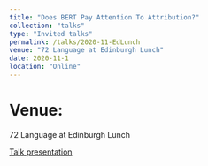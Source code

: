 ```yaml
---
title: "Does BERT Pay Attention To Attribution?"
collection: "talks"
type: "Invited talks"
permalink: /talks/2020-11-EdLunch
venue: "72 Language at Edinburgh Lunch"
date: 2020-11-1
location: "Online"
---
```

Venue:
==========
72 Language at Edinburgh Lunch <br>

<a href="/files/talks/2020/2020-11-EdLunch.pdf">Talk presentation</a>
